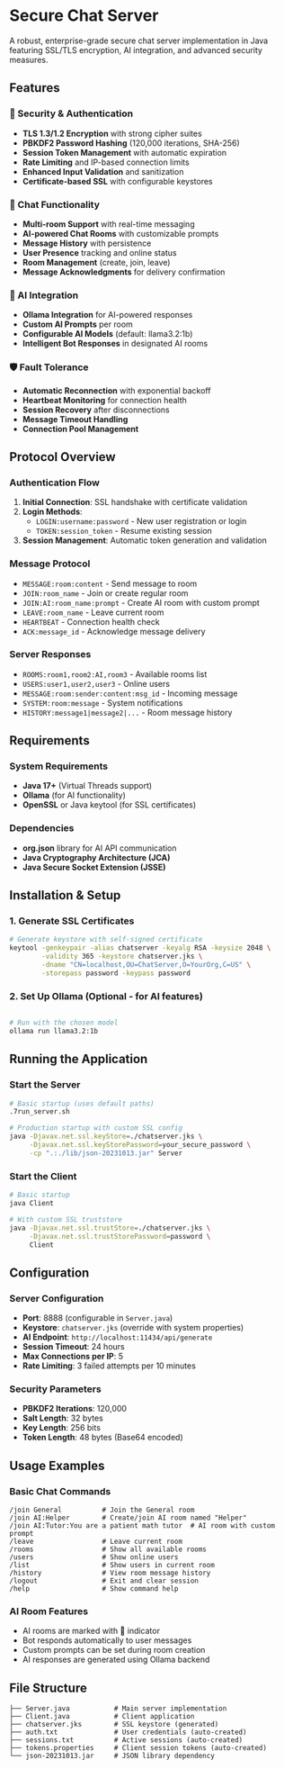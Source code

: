 # Secure Chat Server

A robust, enterprise-grade secure chat server implementation in Java featuring SSL/TLS encryption, AI integration, and advanced security measures.

## Features

### 🔐 Security & Authentication
- **TLS 1.3/1.2 Encryption** with strong cipher suites
- **PBKDF2 Password Hashing** (120,000 iterations, SHA-256)
- **Session Token Management** with automatic expiration
- **Rate Limiting** and IP-based connection limits
- **Enhanced Input Validation** and sanitization
- **Certificate-based SSL** with configurable keystores

### 💬 Chat Functionality
- **Multi-room Support** with real-time messaging
- **AI-powered Chat Rooms** with customizable prompts
- **Message History** with persistence
- **User Presence** tracking and online status
- **Room Management** (create, join, leave)
- **Message Acknowledgments** for delivery confirmation

### 🤖 AI Integration
- **Ollama Integration** for AI-powered responses
- **Custom AI Prompts** per room
- **Configurable AI Models** (default: llama3.2:1b)
- **Intelligent Bot Responses** in designated AI rooms

### 🛡️ Fault Tolerance
- **Automatic Reconnection** with exponential backoff
- **Heartbeat Monitoring** for connection health
- **Session Recovery** after disconnections
- **Message Timeout Handling**
- **Connection Pool Management**

## Protocol Overview

### Authentication Flow
1. **Initial Connection**: SSL handshake with certificate validation
2. **Login Methods**:
   - `LOGIN:username:password` - New user registration or login
   - `TOKEN:session_token` - Resume existing session
3. **Session Management**: Automatic token generation and validation

### Message Protocol
- `MESSAGE:room:content` - Send message to room
- `JOIN:room_name` - Join or create regular room
- `JOIN:AI:room_name:prompt` - Create AI room with custom prompt
- `LEAVE:room_name` - Leave current room
- `HEARTBEAT` - Connection health check
- `ACK:message_id` - Acknowledge message delivery

### Server Responses
- `ROOMS:room1,room2:AI,room3` - Available rooms list
- `USERS:user1,user2,user3` - Online users
- `MESSAGE:room:sender:content:msg_id` - Incoming message
- `SYSTEM:room:message` - System notifications
- `HISTORY:message1|message2|...` - Room message history

## Requirements

### System Requirements
- **Java 17+** (Virtual Threads support)
- **Ollama** (for AI functionality)
- **OpenSSL** or Java keytool (for SSL certificates)

### Dependencies
- **org.json** library for AI API communication
- **Java Cryptography Architecture (JCA)**
- **Java Secure Socket Extension (JSSE)**

## Installation & Setup

### 1. Generate SSL Certificates

```bash
# Generate keystore with self-signed certificate
keytool -genkeypair -alias chatserver -keyalg RSA -keysize 2048 \
        -validity 365 -keystore chatserver.jks \
        -dname "CN=localhost,OU=ChatServer,O=YourOrg,C=US" \
        -storepass password -keypass password
```

### 2. Set Up Ollama (Optional - for AI features)

```bash

# Run with the chosen model
ollama run llama3.2:1b

```

## Running the Application

### Start the Server

```bash
# Basic startup (uses default paths)
.7run_server.sh

# Production startup with custom SSL config
java -Djavax.net.ssl.keyStore=./chatserver.jks \
     -Djavax.net.ssl.keyStorePassword=your_secure_password \
     -cp ".:./lib/json-20231013.jar" Server
```

### Start the Client

```bash
# Basic startup
java Client

# With custom SSL truststore
java -Djavax.net.ssl.trustStore=./chatserver.jks \
     -Djavax.net.ssl.trustStorePassword=password \
     Client
```

## Configuration

### Server Configuration
- **Port**: 8888 (configurable in `Server.java`)
- **Keystore**: `chatserver.jks` (override with system properties)
- **AI Endpoint**: `http://localhost:11434/api/generate`
- **Session Timeout**: 24 hours
- **Max Connections per IP**: 5
- **Rate Limiting**: 3 failed attempts per 10 minutes

### Security Parameters
- **PBKDF2 Iterations**: 120,000
- **Salt Length**: 32 bytes
- **Key Length**: 256 bits
- **Token Length**: 48 bytes (Base64 encoded)

## Usage Examples

### Basic Chat Commands
```
/join General          # Join the General room
/join AI:Helper        # Create/join AI room named "Helper"
/join AI:Tutor:You are a patient math tutor  # AI room with custom prompt
/leave                 # Leave current room
/rooms                 # Show all available rooms
/users                 # Show online users
/list                  # Show users in current room
/history               # View room message history
/logout                # Exit and clear session
/help                  # Show command help
```

### AI Room Features
- AI rooms are marked with 🤖 indicator
- Bot responds automatically to user messages
- Custom prompts can be set during room creation
- AI responses are generated using Ollama backend

## File Structure

```
├── Server.java           # Main server implementation
├── Client.java           # Client application
├── chatserver.jks        # SSL keystore (generated)
├── auth.txt              # User credentials (auto-created)
├── sessions.txt          # Active sessions (auto-created)
├── tokens.properties     # Client session tokens (auto-created)
└── json-20231013.jar     # JSON library dependency
```
